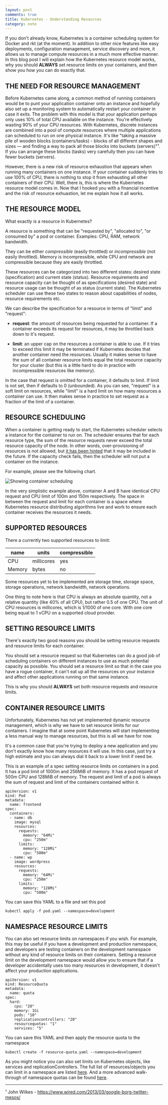 ```yaml
---
layout: post
comments: true
title: Kubernetes - Understanding Resources
category: note
---
```



If you don't already know, Kubernetes is a container scheduling system for Docker
and rkt (at the moment). In addition to other nice features like easy deployments,
configuration management, service discovery and more, it allows us to manage compute
resources in a much more effective manner. In this blog post I will explain how the
Kubernetes resource model works, why you should **ALWAYS** set resource limits on your
containers, and then show you how you can do exactly that.

## THE NEED FOR RESOURCE MANAGEMENT

Before Kubernetes came along, a common method of running containers would be to punt your application container onto an instance and hopefully also set up a monitoring system to automatically restart your container in case it exits. The problem with this model is that your application perhaps only uses 10% of total CPU available on the instance. You're effectively wasting 90% of your CPU resources. With Kubernetes, discrete instances are combined into a pool of compute resources where multiple applications can scheduled to run on one physical instance. It's like "taking a massive pile of wooden blocks (containers/tasks) - blocks of all different shapes and sizes — and finding a way to pack all those blocks into buckets (servers)"¹. If you can arrange these blocks (tasks) very carefully then you can have fewer buckets (servers).

However, there is a new risk of resource exhaustion that appears when running many containers on one instance. If your container suddenly tries to use 100% of CPU, there is nothing to stop it from exhausting all other containers of their CPU. Well, there is, this is where the Kubernetes resource model comes in. Now that I hooked you with a financial incentive and the risk of resource exhuastion, let me explain how it all works.

## THE RESOURCE MODEL

What exactly is a resource in Kubernetes?

A resource is something that can be "requested by", "allocated to", "or consumed by" a pod or container.
Examples: CPU, RAM, network bandwidth.

They can be either _compressible_ (easily throttled) or _incompressible_ (not easily throttled). Memory is incompressible, while CPU and network are compressible because they are easily throttled.

These resources can be categorized into two different states: desired state (specification) and current state (status). Resource requirements and resource capacity can be thought of as specifications (desired state) and resource usage can be thought of as status (current state). The Kubernetes scheduler can use these two states to reason about capabilities of nodes, resource requirements etc.

We can describe the specification for a resource in terms of "limit" and "request":

- **request**: the amount of resources being requested for a container. If a container exceeds its request for resources, it may be throttled back down to it's request.

- **limit**: an upper cap on the resources a container is able to use. If it tries to exceed this limit it may be terminated if Kubernetes decides that another container need the resources. Usually it makes sense to have the sum of all container resource limits equal the total resource capacity for your cluster (but this is a little hard to do in practice with incompressible resources like memory).

In the case that request is omitted for a container, it defaults to limit. If limit is not set, then if defaults to 0 (unbounded). As you can see, "request" is a soft limit on resources, while "limit" is a hard limit on how many resources a container can use. It then makes sense in practice to set request as a fraction of the limit of a container.

## RESOURCE SCHEDULING

When a container is getting ready to start, the Kubernetes scheduler selects a instance for the container to run on. The scheduler ensures that for each resource type, the sum of the resource requests never exceed the total resource capacity of the node. In other words, over-provisioning of resources is not allowed, but [it has been hinted](https://github.com/kubernetes/kubernetes/blame/master/docs/design/resources.md#L33-L34) that it may be included in the future. If the capacity check fails, then the scheduler will not put a container on the instance.

For example, please see the following chart.

<p><img src="{{ site.file }}/resource-allocation.jpg" alt="Showing container scheduling"></p>

In the very simplistic example above, container A and B have identical CPU request and CPU limit of 100m and 150m respectively. The space in between the request and limit for each container is a space where Kubernetes resource distributing algorithms live and work to ensure each container receives the resources it needs.

## SUPPORTED RESOURCES

There a currently two supported resources to limit:

| name | units | compressible |
| ---------- | ---- | -------- |
| CPU | millicores | yes|
| Memory | bytes | no |

Some resources yet to be implemented are storage time, storage space, storage operations, network bandwidth, network operations.

One thing to note here is that CPU is always an absolute quantity, not a relative quantity (like 40% of all CPU), but rather 0.5 of one CPU. The unit of CPU resources is millicores, which is 1/1000 of one core. With one core being equal to 1 vCPU on a supported cloud provider.

## SETTING RESOURCE LIMITS

There's exactly two good reasons you should be setting resource requests and resource limits for each container.

You should set a resource request so that Kubernetes can do a good job of scheduling containers on different instances to use as much potential capacity as possible. You should set a resource limit so that in the case you have a rogue container, it can't eat up all the resources on your instance and affect other applications running on that same instance.

This is why you should **ALWAYS** set both resource requests and resource limits.

## CONTAINER RESOURCE LIMITS

Unfortunately, Kubernetes has not yet implemented dynamic resource management, which is why we have to set resource limits for our containers. I imagine that at some point Kubernetes will start implementing a less manual way to manage resources, but this is all we have for now.

It's a common case that you're trying to deploy a new application and you don't exactly know how many resources it will use. In this case, just try a high estimate and you can always dial it back to a lower limit if need be.

This is an example of a spec setting resource limits on containers in a pod. It has a pod limit of 1000m and 256MiB of memory. It has a pod request of 500m CPU and 128MiB of memory. The request and limit of a pod is always the sum of request and limit of the containers contained within it.

```
apiVersion: v1
kind: Pod
metadata:
  name: frontend
spec:
  containers:
  - name: db
    image: mysql
    resources:
      requests:
        memory: "64Mi"
        cpu: "250m"
      limits:
        memory: "128Mi"
        cpu: "500m"
  - name: wp
    image: wordpress
    resources:
      requests:
        memory: "64Mi"
        cpu: "250m"
      limits:
        memory: "128Mi"
        cpu: "500m"
```

You can save this YAML to a file and set this pod

```
kubectl apply -f pod.yaml --namespace=development
```

## NAMESPACE RESOURCE LIMITS

You can also set resource limits on namespaces if you wish. For example, this may be useful if you have a development and production namespace, and developers are testing containers on the development namespace without any kind of resource limits on their containers. Setting a resource limit on the development namespace would allow you to ensure that if a developer accidentally uses too many resources in development, it doesn't affect your production applications.

```
apiVersion: v1
kind: ResourceQuota
metadata:
  name: quota
spec:
  hard:
    cpu: "20"
    memory: 1Gi
    pods: "10"
    replicationcontrollers: "20"
    resourcequotas: "1"
    services: "5"
```

You can save this YAML and then apply the resource quota to the namespace

```
kubectl create -f resource-quota.yaml --namespace=development
```

As you might notice you can also set limits on Kubernetes objects, like services and replicationControllers. The full list of resources/objects you can limit in a namespace are listed [here](http://kubernetes.io/docs/admin/resourcequota/). And a more advanced walk-through of namespace quotas can be found [here](http://kubernetes.io/docs/admin/resourcequota/walkthrough/).

---
¹ John Wilkes - https://www.wired.com/2013/03/google-borg-twitter-mesos/

